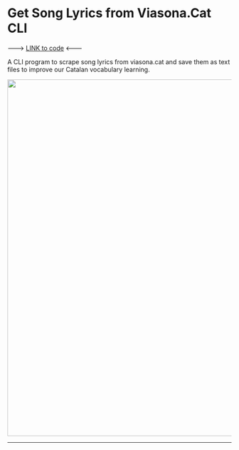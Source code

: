
# Get Song Lyrics from Viasona.Cat CLI
---> [LINK to code](https://github.com/GeroZayas/Python-Practice/blob/main/Get_Song_Lyrics_From_Viasonat_Cat_Web_Scraping.py) <---

A CLI program to scrape song lyrics from viasona.cat and save them as text files to improve our Catalan vocabulary learning. 

<img src="https://user-images.githubusercontent.com/77191089/221029340-93e00d13-306d-4a4e-823d-ff0378ebf15c.gif" width="800" />

---
